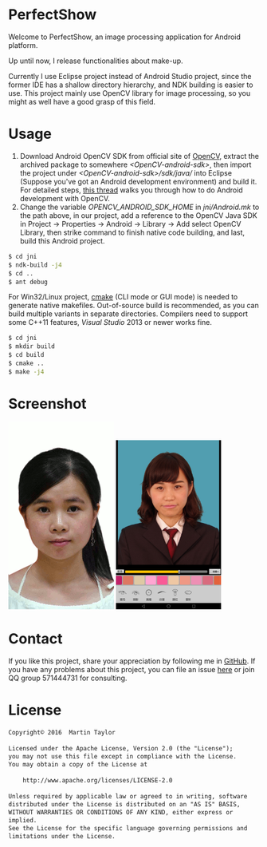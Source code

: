 # PerfectShow

Welcome to PerfectShow, an image processing application for Android platform.

Up until now, I release functionalities about make-up.

Currently I use Eclipse project instead of Android Studio project, since the former IDE has a shallow directory hierarchy, and NDK building is easier to use.
This project mainly use OpenCV library for image processing, so you might as well have a good grasp of this field.

# Usage
1. Download Android OpenCV SDK from official site of [OpenCV](http://opencv.org/downloads.html), extract the archived package to somewhere *&lt;OpenCV-android-sdk&gt;*, then import the project under *&lt;OpenCV-android-sdk&gt;/sdk/java/* into Eclipse (Suppose you've got an Android development environment) and build it. For detailed steps, [this thread](http://docs.opencv.org/2.4/doc/tutorials/introduction/android_binary_package/dev_with_OCV_on_Android.html) walks you through how to do Android development with OpenCV.
2. Change the variable *OPENCV_ANDROID_SDK_HOME* in *jni/Android.mk* to the path *<OpenCV-android-sdk>* above, in our project, add a reference to the OpenCV Java SDK in Project -> Properties -> Android -> Library -> Add select OpenCV Library, then strike command to finish native code building, and last, build this Android project.
```sh
$ cd jni
$ ndk-build -j4
$ cd ..
$ ant debug
```

For Win32/Linux project, [cmake](https://cmake.org/download/) (CLI mode or GUI mode) is needed to generate native makefiles. Out-of-source build is recommended, as you can build multiple variants in separate directories. Compilers need to support some C++11 features, *Visual Studio* 2013 or newer works fine.
```sh
$ cd jni
$ mkdir build
$ cd build
$ cmake ..
$ make -j4
```


# Screenshot
<img src="./doc/seamless-cloning.gif" alt="seamless cloning" width="42%" height="42%">
<img src="./doc/ui-makeup.jpg" alt="makeup UI" width="42%" height="42%">


# Contact
If you like this project, share your appreciation by following me in [GitHub](https://github.com/KAlO2).
If you have any problems about this project, you can file an issue [here](https://github.com/KAlO2/PerfectShow/issues) or join QQ group 571444731 for consulting.


# License
```
Copyright© 2016  Martin Taylor

Licensed under the Apache License, Version 2.0 (the "License");
you may not use this file except in compliance with the License.
You may obtain a copy of the License at

    http://www.apache.org/licenses/LICENSE-2.0

Unless required by applicable law or agreed to in writing, software
distributed under the License is distributed on an "AS IS" BASIS,
WITHOUT WARRANTIES OR CONDITIONS OF ANY KIND, either express or implied.
See the License for the specific language governing permissions and
limitations under the License.
```
